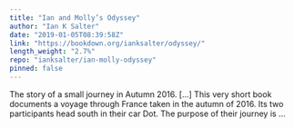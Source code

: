 ```yaml
---
title: "Ian and Molly’s Odyssey"
author: "Ian K Salter"
date: "2019-01-05T08:39:58Z"
link: "https://bookdown.org/ianksalter/odyssey/"
length_weight: "2.7%"
repo: "ianksalter/ian-molly-odyssey"
pinned: false
---
```


The story of a small journey in Autumn 2016. [...] This very short book documents a voyage through France taken in the autumn of 2016. Its two participants head south in their car Dot. The purpose of their journey is ...
